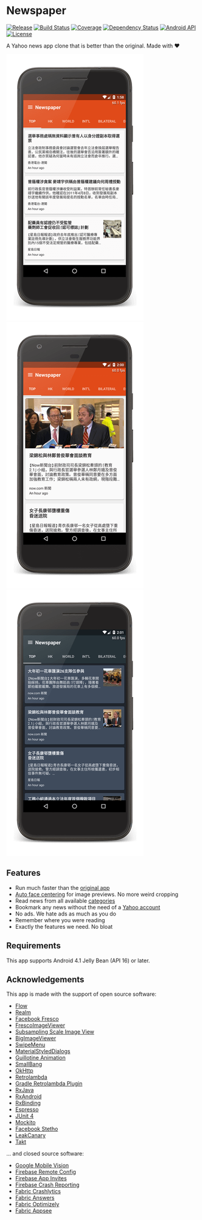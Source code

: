 Newspaper
=========

[![Release](https://img.shields.io/github/release/ayltai/Newspaper.svg?label=Release&maxAge=300)](https://128-77390316-gh.circle-artifacts.com/2/tmp/circle-artifacts.Rf0kL1V/app-release.apk) [![Build Status](https://img.shields.io/circleci/project/github/ayltai/Newspaper/master.svg?label=Build&maxAge=300)](https://circleci.com/gh/ayltai/Newspaper/tree/master) [![Coverage](https://img.shields.io/codecov/c/github/ayltai/Newspaper/master.svg?label=Coverage&maxAge=300)](https://codecov.io/gh/ayltai/Newspaper) [![Dependency Status](https://img.shields.io/versioneye/d/user/projects/586396dc7c01f00031549c16.svg?label=Dependencies&maxAge=300)](https://www.versioneye.com/user/projects/586396dc7c01f00031549c16) [![Android API](https://img.shields.io/badge/API-16%2B-blue.svg?style=flat&label=API&maxAge=300)](https://www.android.com/history/) [![License](https://img.shields.io/badge/License-Apache%202.0-blue.svg?label=License&maxAge=300)](https://github.com/ayltai/Newspaper/blob/master/LICENSE)

A Yahoo news app clone that is better than the original. Made with ❤

![Screenshot (Compact)](screenshot_compact_framed.resized.png "Screenshot (Compact)") ![Screenshot (Cozy)](screenshot_cozy_framed.resized.png "Screenshot (Cozy)") ![Screenshot (Dark)](screenshot_dark_framed.resized.png "Screenshot (Dark)")

## Features
* Run much faster than the [original app](https://play.google.com/store/apps/details?id=com.yahoo.infohub)
* [Auto face centering](https://developers.google.com/vision/face-detection-concepts) for image previews. No more weird cropping
* Read news from all available [categories](https://hk.news.yahoo.com/sitemap/)
* Bookmark any news without the need of a [Yahoo account](https://techcrunch.com/2016/12/14/yahoo-discloses-hack-of-1-billion-accounts/)
* No ads. We hate ads as much as you do
* Remember where you were reading
* Exactly the features we need. No bloat

## Requirements
This app supports Android 4.1 Jelly Bean (API 16) or later.

## Acknowledgements
This app is made with the support of open source software:

* [Flow](https://github.com/square/flow)
* [Realm](https://realm.io/news/realm-for-android)
* [Facebook Fresco](https://github.com/facebook/fresco)
* [FrescoImageViewer](https://github.com/stfalcon-studio/FrescoImageViewer)
* [Subsampling Scale Image View](https://github.com/davemorrissey/subsampling-scale-image-view)
* [BigImageViewer](https://github.com/Piasy/BigImageViewer)
* [SwipeMenu](https://github.com/TUBB/SwipeMenu)
* [MaterialStyledDialogs](https://github.com/javiersantos/MaterialStyledDialogs)
* [Guillotine Animation](https://github.com/Yalantis/GuillotineMenu-Android)
* [SmallBang](https://github.com/hanks-zyh/SmallBang)
* [OkHttp](https://github.com/square/okhttp)
* [Retrolambda](https://github.com/orfjackal/retrolambda)
* [Gradle Retrolambda Plugin](https://github.com/evant/gradle-retrolambda)
* [RxJava](https://github.com/ReactiveX/RxJava)
* [RxAndroid](https://github.com/ReactiveX/RxAndroid)
* [RxBinding](https://github.com/JakeWharton/RxBinding)
* [Espresso](https://google.github.io/android-testing-support-library/)
* [JUnit 4](https://github.com/junit-team/junit4)
* [Mockito](https://github.com/mockito/mockito)
* [Facebook Stetho](http://facebook.github.io/stetho)
* [LeakCanary](https://github.com/square/leakcanary)
* [Takt](https://github.com/wasabeef/Takt)

… and closed source software:

* [Google Mobile Vision](https://developers.google.com/vision)
* [Firebase Remote Config](https://firebase.google.com/docs/remote-config)
* [Firebase App Invites](https://firebase.google.com/docs/invites)
* [Firebase Crash Reporting](https://firebase.google.com/docs/remote-config)
* [Fabric Crashlytics](https://fabric.io/kits/android/crashlytics)
* [Fabric Answers](https://fabric.io/kits/android/answers)
* [Fabric Optimizely](https://fabric.io/kits/android/optimizely)
* [Fabric Appsee](https://fabric.io/kits/android/appsee)
